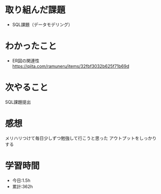 # 取り組んだ課題
  - SQL課題（データモデリング）
# わかったこと

- ER図の関連性　https://qiita.com/ramuneru/items/32fbf3032b625f71b69d
# 次やること
SQL課題提出
# 感想
メリハリつけて毎日少しずつ勉強して行こうと思った
アウトプットをしっかりする

# 学習時間
- 今日:1.5h
- 累計:362h